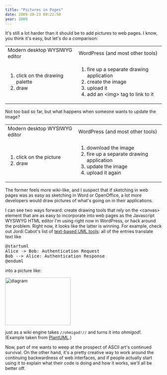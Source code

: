 ```yaml
---
title: "Pictures in Pages"
date: 2009-10-23 09:22:50
year: 2009
---
```

It's still a lot harder than it should be to add pictures to web pages. I know, you think it's easy, but let's do a comparison:
<table border="0">
<tbody>
<tr>
<td>Modern desktop WYSIWYG editor</td>
<td>WordPress (and most other tools)</td>
</tr>
<tr>
<td>
<ol>
  <li>click on the drawing palette</li>
  <li>draw</li>
</ol>
</td>
<td>
<ol>
  <li>fire up a separate drawing application</li>
  <li>create the image</li>
  <li>upload it</li>
  <li>add an &lt;img&gt; tag to link to it</li>
</ol>
</td>
</tr>
</tbody></table>
Not too bad so far, but what happens when someone wants to update the image?
<table border="0">
<tbody>
<tr>
<td>Modern desktop WYSIWYG editor</td>
<td>WordPress (and most other tools)</td>
</tr>
<tr>
<td>
<ol>
  <li>click on the picture</li>
  <li>draw</li>
</ol>
</td>
<td>
<ol>
  <li>download the image</li>
  <li>fire up a separate drawing application</li>
  <li>update the image</li>
  <li>upload it again</li>
</ol>
</td>
</tr>
</tbody></table>
The former feels more wiki-like, and I suspect that if sketching in web pages was as easy as sketching in Word or OpenOffice, a lot more developers would draw pictures of what's going on in their applications.

I can see two ways forward: create drawing tools that rely on the &lt;canvas&gt; element that are as easy to incorporate into web pages as the Javascript WYSIWYG HTML editor I'm using right now in WordPress, or hack around the problem. Right now, it looks like the latter is winning.  For example, check out Jordi Cabot's list of <a href="http://modeling-languages.com/content/uml-tools#textual">text-based UML tools</a>: all of the entries translate text like
<pre>@startuml
Alice -&gt; Bob: Authentication Request
Bob --&gt; Alice: Authentication Response
@enduml</pre>
into a picture like:

<img title="diagram" src="{{'/files/2009/10/diagram.png' | relative_url}}" alt="diagram" width="210" height="153" />

just as a wiki engine takes <code>//ohmigod!//</code> and turns it into <em>ohmigod!</em>. (Example taken from <a href="http://plantuml.sourceforge.net/">PlantUML</a>.)

Now, part of me wants to weep at the prospect of ASCII art's continued survival. On the other hand, it's a pretty creative way to work around the continuing backwardness of web interfaces, and if people actually start using it to explain what their code is doing and how it works, we'll all be better off.
